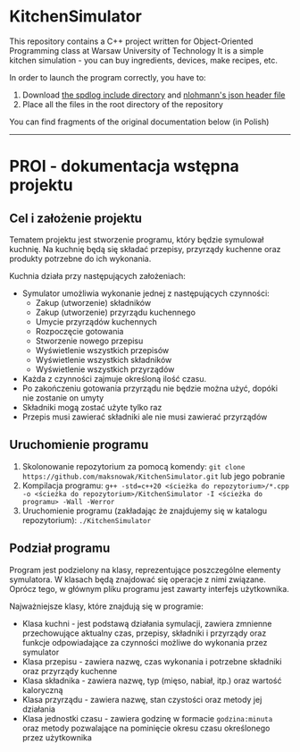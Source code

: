# KitchenSimulator

This repository contains a C++ project written for Object-Oriented Programming class at Warsaw University of Technology
It is a simple kitchen simulation - you can buy ingredients, devices, make recipes, etc.

In order to launch the program correctly, you have to:

1. Download [the spdlog include directory](https://github.com/gabime/spdlog/tree/v1.x/include/spdlog) and [nlohmann's json header file](https://github.com/nlohmann/json/blob/develop/single_include/nlohmann/json.hpp) 
2. Place all the files in the root directory of the repository

You can find fragments of the original documentation below (in Polish)

---

# PROI - dokumentacja wstępna projektu

## Cel i założenie projektu

Tematem projektu jest stworzenie programu, który będzie symulował kuchnię. Na kuchnię będą się składać przepisy, przyrządy kuchenne oraz produkty potrzebne do ich wykonania.

Kuchnia działa przy następujących założeniach:
- Symulator umożliwia wykonanie jednej z następujących czynności:
    - Zakup (utworzenie) składników
    - Zakup (utworzenie) przyrządu kuchennego
    - Umycie przyrządów kuchennych
    - Rozpoczęcie gotowania
    - Stworzenie nowego przepisu
    - Wyświetlenie wszystkich przepisów
    - Wyświetlenie wszystkich składników
    - Wyświetlenie wszystkich przyrządów
- Każda z czynności zajmuje określoną ilość czasu.
- Po zakończeniu gotowania przyrządu nie będzie można użyć, dopóki nie zostanie on umyty
- Składniki mogą zostać użyte tylko raz
- Przepis musi zawierać składniki ale nie musi zawierać przyrządów

## Uruchomienie programu

1. Skolonowanie repozytorium za pomocą komendy: `git clone https://github.com/maksnowak/KitchenSimulator.git` lub jego pobranie
2. Kompilacja programu: `g++ -std=c++20 <ścieżka do repozytorium>/*.cpp -o <ścieżka do repozytorium>/KitchenSimulator -I <ścieżka do programu> -Wall -Werror`
3. Uruchomienie programu (zakładając że znajdujemy się w katalogu repozytorium): `./KitchenSimulator`

## Podział programu

Program jest podzielony na klasy, reprezentujące poszczególne elementy symulatora. W klasach będą znajdować się operacje z nimi związane.
Oprócz tego, w głównym pliku programu jest zawarty interfejs użytkownika.

Najważniejsze klasy, które znajdują się w programie:
- Klasa kuchni - jest podstawą działania symulacji, zawiera zmnienne przechowujące aktualny czas, przepisy, składniki i przyrządy oraz funkcje odpowiadające za czynności możliwe do wykonania przez symulator
- Klasa przepisu - zawiera nazwę, czas wykonania i potrzebne składniki oraz przyrządy kuchenne
- Klasa składnika - zawiera nazwę, typ (mięso, nabiał, itp.) oraz wartość kaloryczną
- Klasa przyrządu - zawiera nazwę, stan czystości oraz metody jej działania
- Klasa jednostki czasu - zawiera godzinę w formacie `godzina:minuta` oraz metody pozwalające na pominięcie okresu czasu określonego przez użytkownika
